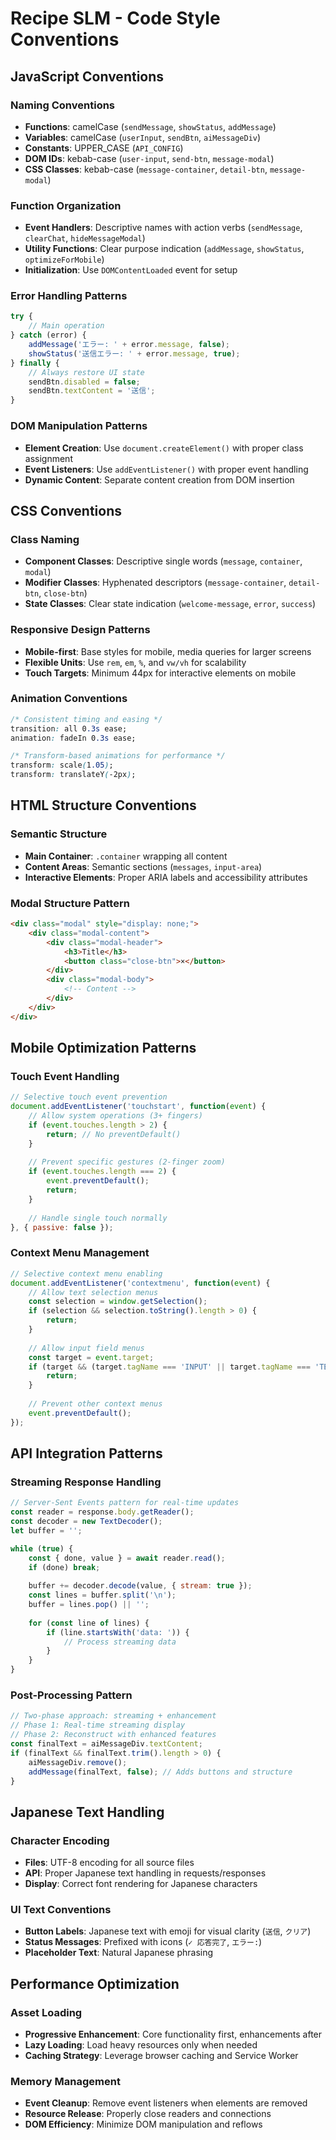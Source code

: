 # Recipe SLM - Code Style Conventions

## JavaScript Conventions

### Naming Conventions
- **Functions**: camelCase (`sendMessage`, `showStatus`, `addMessage`)
- **Variables**: camelCase (`userInput`, `sendBtn`, `aiMessageDiv`)
- **Constants**: UPPER_CASE (`API_CONFIG`)
- **DOM IDs**: kebab-case (`user-input`, `send-btn`, `message-modal`)
- **CSS Classes**: kebab-case (`message-container`, `detail-btn`, `message-modal`)

### Function Organization
- **Event Handlers**: Descriptive names with action verbs (`sendMessage`, `clearChat`, `hideMessageModal`)
- **Utility Functions**: Clear purpose indication (`addMessage`, `showStatus`, `optimizeForMobile`)
- **Initialization**: Use `DOMContentLoaded` event for setup

### Error Handling Patterns
```javascript
try {
    // Main operation
} catch (error) {
    addMessage('エラー: ' + error.message, false);
    showStatus('送信エラー: ' + error.message, true);
} finally {
    // Always restore UI state
    sendBtn.disabled = false;
    sendBtn.textContent = '送信';
}
```

### DOM Manipulation Patterns
- **Element Creation**: Use `document.createElement()` with proper class assignment
- **Event Listeners**: Use `addEventListener()` with proper event handling
- **Dynamic Content**: Separate content creation from DOM insertion

## CSS Conventions

### Class Naming
- **Component Classes**: Descriptive single words (`message`, `container`, `modal`)
- **Modifier Classes**: Hyphenated descriptors (`message-container`, `detail-btn`, `close-btn`)
- **State Classes**: Clear state indication (`welcome-message`, `error`, `success`)

### Responsive Design Patterns
- **Mobile-first**: Base styles for mobile, media queries for larger screens
- **Flexible Units**: Use `rem`, `em`, `%`, and `vw/vh` for scalability
- **Touch Targets**: Minimum 44px for interactive elements on mobile

### Animation Conventions
```css
/* Consistent timing and easing */
transition: all 0.3s ease;
animation: fadeIn 0.3s ease;

/* Transform-based animations for performance */
transform: scale(1.05);
transform: translateY(-2px);
```

## HTML Structure Conventions

### Semantic Structure
- **Main Container**: `.container` wrapping all content
- **Content Areas**: Semantic sections (`messages`, `input-area`)
- **Interactive Elements**: Proper ARIA labels and accessibility attributes

### Modal Structure Pattern
```html
<div class="modal" style="display: none;">
    <div class="modal-content">
        <div class="modal-header">
            <h3>Title</h3>
            <button class="close-btn">×</button>
        </div>
        <div class="modal-body">
            <!-- Content -->
        </div>
    </div>
</div>
```

## Mobile Optimization Patterns

### Touch Event Handling
```javascript
// Selective touch event prevention
document.addEventListener('touchstart', function(event) {
    // Allow system operations (3+ fingers)
    if (event.touches.length > 2) {
        return; // No preventDefault()
    }
    
    // Prevent specific gestures (2-finger zoom)
    if (event.touches.length === 2) {
        event.preventDefault();
        return;
    }
    
    // Handle single touch normally
}, { passive: false });
```

### Context Menu Management
```javascript
// Selective context menu enabling
document.addEventListener('contextmenu', function(event) {
    // Allow text selection menus
    const selection = window.getSelection();
    if (selection && selection.toString().length > 0) {
        return;
    }
    
    // Allow input field menus
    const target = event.target;
    if (target && (target.tagName === 'INPUT' || target.tagName === 'TEXTAREA')) {
        return;
    }
    
    // Prevent other context menus
    event.preventDefault();
});
```

## API Integration Patterns

### Streaming Response Handling
```javascript
// Server-Sent Events pattern for real-time updates
const reader = response.body.getReader();
const decoder = new TextDecoder();
let buffer = '';

while (true) {
    const { done, value } = await reader.read();
    if (done) break;
    
    buffer += decoder.decode(value, { stream: true });
    const lines = buffer.split('\n');
    buffer = lines.pop() || '';
    
    for (const line of lines) {
        if (line.startsWith('data: ')) {
            // Process streaming data
        }
    }
}
```

### Post-Processing Pattern
```javascript
// Two-phase approach: streaming + enhancement
// Phase 1: Real-time streaming display
// Phase 2: Reconstruct with enhanced features
const finalText = aiMessageDiv.textContent;
if (finalText && finalText.trim().length > 0) {
    aiMessageDiv.remove();
    addMessage(finalText, false); // Adds buttons and structure
}
```

## Japanese Text Handling

### Character Encoding
- **Files**: UTF-8 encoding for all source files
- **API**: Proper Japanese text handling in requests/responses
- **Display**: Correct font rendering for Japanese characters

### UI Text Conventions
- **Button Labels**: Japanese text with emoji for visual clarity (`送信`, `クリア`)
- **Status Messages**: Prefixed with icons (`✓ 応答完了`, `エラー:`)
- **Placeholder Text**: Natural Japanese phrasing

## Performance Optimization

### Asset Loading
- **Progressive Enhancement**: Core functionality first, enhancements after
- **Lazy Loading**: Load heavy resources only when needed
- **Caching Strategy**: Leverage browser caching and Service Worker

### Memory Management
- **Event Cleanup**: Remove event listeners when elements are removed
- **Resource Release**: Properly close readers and connections
- **DOM Efficiency**: Minimize DOM manipulation and reflows